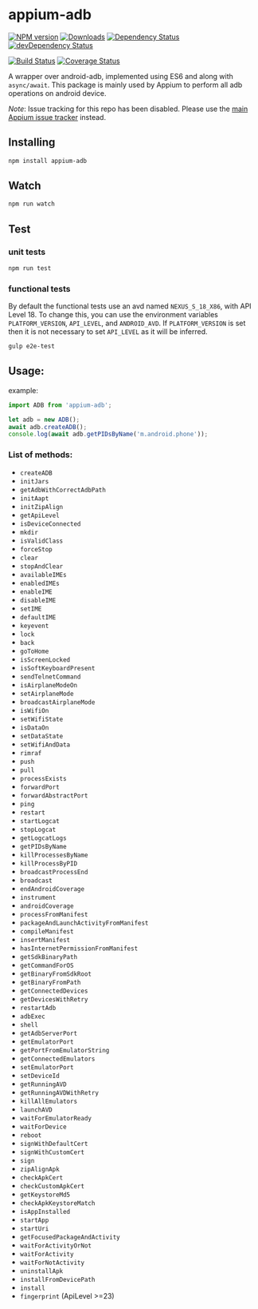 appium-adb
==========

[![NPM version](http://img.shields.io/npm/v/appium-adb.svg)](https://npmjs.org/package/appium-adb)
[![Downloads](http://img.shields.io/npm/dm/appium-adb.svg)](https://npmjs.org/package/appium-adb)
[![Dependency Status](https://david-dm.org/appium/appium-adb.svg)](https://david-dm.org/appium/appium-adb)
[![devDependency Status](https://david-dm.org/appium/appium-adb/dev-status.svg)](https://david-dm.org/appium/appium-adb#info=devDependencies)

[![Build Status](https://api.travis-ci.org/appium/appium-adb.png?branch=master)](https://travis-ci.org/appium/appium-adb)
[![Coverage Status](https://coveralls.io/repos/appium/appium-adb/badge.svg?branch=master)](https://coveralls.io/r/appium/appium-adb?branch=master)

A wrapper over android-adb, implemented using ES6 and along with `async/await`. This package is mainly used by Appium to perform all adb operations on android device.

*Note*: Issue tracking for this repo has been disabled. Please use the [main Appium issue tracker](https://github.com/appium/appium/issues) instead.

## Installing

```bash
npm install appium-adb
```

## Watch

```bash
npm run watch
```

## Test

### unit tests

```bash
npm run test
```

### functional tests

By default the functional tests use an avd named `NEXUS_S_18_X86`, with API Level
18. To change this, you can use the environment variables `PLATFORM_VERSION`,
`API_LEVEL`, and `ANDROID_AVD`. If `PLATFORM_VERSION` is set then it is not
necessary to set `API_LEVEL` as it will be inferred.

```bash
gulp e2e-test
```

## Usage:

example:

```js
import ADB from 'appium-adb';

let adb = new ADB();
await adb.createADB();
console.log(await adb.getPIDsByName('m.android.phone'));
```

### List of methods:

- `createADB`
- `initJars`
- `getAdbWithCorrectAdbPath`
- `initAapt`
- `initZipAlign`
- `getApiLevel`
- `isDeviceConnected`
- `mkdir`
- `isValidClass`
- `forceStop`
- `clear`
- `stopAndClear`
- `availableIMEs`
- `enabledIMEs`
- `enableIME`
- `disableIME`
- `setIME`
- `defaultIME`
- `keyevent`
- `lock`
- `back`
- `goToHome`
- `isScreenLocked`
- `isSoftKeyboardPresent`
- `sendTelnetCommand`
- `isAirplaneModeOn`
- `setAirplaneMode`
- `broadcastAirplaneMode`
- `isWifiOn`
- `setWifiState`
- `isDataOn`
- `setDataState`
- `setWifiAndData`
- `rimraf`
- `push`
- `pull`
- `processExists`
- `forwardPort`
- `forwardAbstractPort`
- `ping`
- `restart`
- `startLogcat`
- `stopLogcat`
- `getLogcatLogs`
- `getPIDsByName`
- `killProcessesByName`
- `killProcessByPID`
- `broadcastProcessEnd`
- `broadcast`
- `endAndroidCoverage`
- `instrument`
- `androidCoverage`
- `processFromManifest`
- `packageAndLaunchActivityFromManifest`
- `compileManifest`
- `insertManifest`
- `hasInternetPermissionFromManifest`
- `getSdkBinaryPath`
- `getCommandForOS`
- `getBinaryFromSdkRoot`
- `getBinaryFromPath`
- `getConnectedDevices`
- `getDevicesWithRetry`
- `restartAdb`
- `adbExec`
- `shell`
- `getAdbServerPort`
- `getEmulatorPort`
- `getPortFromEmulatorString`
- `getConnectedEmulators`
- `setEmulatorPort`
- `setDeviceId`
- `getRunningAVD`
- `getRunningAVDWithRetry`
- `killAllEmulators`
- `launchAVD`
- `waitForEmulatorReady`
- `waitForDevice`
- `reboot`
- `signWithDefaultCert`
- `signWithCustomCert`
- `sign`
- `zipAlignApk`
- `checkApkCert`
- `checkCustomApkCert`
- `getKeystoreMd5`
- `checkApkKeystoreMatch`
- `isAppInstalled`
- `startApp`
- `startUri`
- `getFocusedPackageAndActivity`
- `waitForActivityOrNot`
- `waitForActivity`
- `waitForNotActivity`
- `uninstallApk`
- `installFromDevicePath`
- `install`
- `fingerprint` (ApiLevel >=23)
